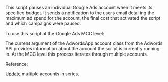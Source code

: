 This script pauses an individual Google Ads account when it meets its specified budget. It sends a notification to 
the users email detailing the maximum ad spend for the account, the final cost that activated the script and 
which campaigns were paused.

To use this script at the Google Ads MCC level:

The current argument of the AdwordsApp.account class from the Adwords API provides information about the account the script is currently running in. At the MCC level this process iterates through multiple accounts.

Reference: 

<a href="https://developers.google.com/adwords/scripts/docs/examples/mcc-scripts#update-multiple-accounts-in-series" title="google.com" rel="nofollow">Update</a></li> multiple accounts in series.
